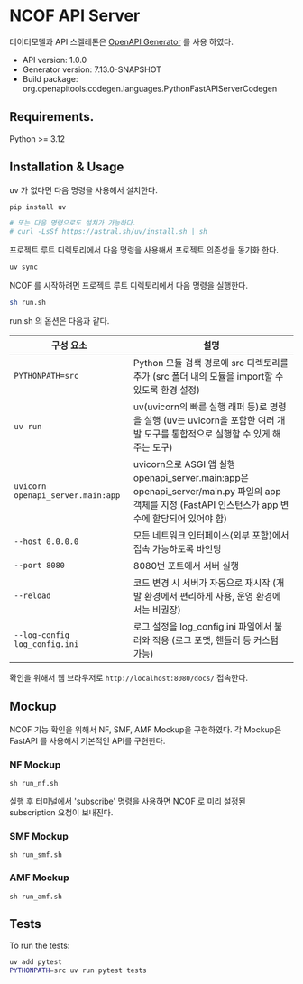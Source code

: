 
# NCOF API Server

데이터모델과 API 스켈레톤은 [OpenAPI Generator](https://openapi-generator.tech) 를 사용 하였다.

- API version: 1.0.0
- Generator version: 7.13.0-SNAPSHOT
- Build package: org.openapitools.codegen.languages.PythonFastAPIServerCodegen

## Requirements.

Python >= 3.12

## Installation & Usage

uv 가 없다면 다음 명령을 사용해서 설치한다.

```sh
pip install uv

# 또는 다음 명령으로도 설치가 가능하다.
# curl -LsSf https://astral.sh/uv/install.sh | sh

```

프로젝트 루트 디렉토리에서 다음 명령을 사용해서 프로젝트 의존성을 동기화 한다.

```sh
uv sync
```

NCOF 를 시작하려면 프로젝트 루트 디렉토리에서 다음 명령을 실행한다.

```sh
sh run.sh
```

run.sh 의 옵션은 다음과 같다.

| 구성 요소 | 설명 |
|-----------|------|
| `PYTHONPATH=src` | Python 모듈 검색 경로에 src 디렉토리를 추가 (src 폴더 내의 모듈을 import할 수 있도록 환경 설정) |
| `uv run` | uv(uvicorn의 빠른 실행 래퍼 등)로 명령을 실행 (uv는 uvicorn을 포함한 여러 개발 도구를 통합적으로 실행할 수 있게 해주는 도구) |
| `uvicorn openapi_server.main:app` | uvicorn으로 ASGI 앱 실행<br>openapi_server.main:app은 openapi_server/main.py 파일의 app 객체를 지정 (FastAPI 인스턴스가 app 변수에 할당되어 있어야 함) |
| `--host 0.0.0.0` | 모든 네트워크 인터페이스(외부 포함)에서 접속 가능하도록 바인딩 |
| `--port 8080` | 8080번 포트에서 서버 실행 |
| `--reload` | 코드 변경 시 서버가 자동으로 재시작 (개발 환경에서 편리하게 사용, 운영 환경에서는 비권장) |
| `--log-config log_config.ini` | 로그 설정을 log_config.ini 파일에서 불러와 적용 (로그 포맷, 핸들러 등 커스텀 가능) |

확인을 위해서 웹 브라우저로 `http://localhost:8080/docs/` 접속한다.

## Mockup

NCOF 기능 확인을 위해서 NF, SMF, AMF Mockup을 구현하였다. 각 Mockup은 FastAPI 를 사용해서 기본적인 API를 구현한다.

### NF Mockup

```
sh run_nf.sh
```
실행 후 터미널에서 'subscribe' 명령을 사용하면 NCOF 로 미리 설정된 subscription 요청이 보내진다.

### SMF Mockup

```
sh run_smf.sh
```

### AMF Mockup

```
sh run_amf.sh
```

## Tests

To run the tests:

```bash
uv add pytest
PYTHONPATH=src uv run pytest tests
```

